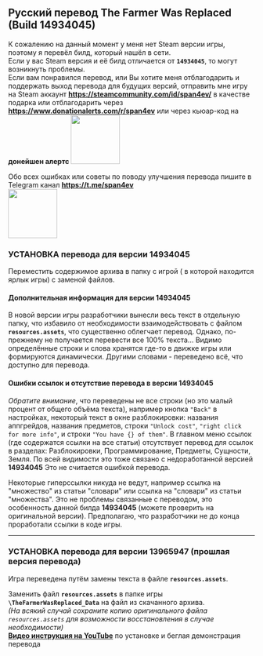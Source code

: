 ## Русский перевод The Farmer Was Replaced (Build 14934045)
К сожалению на данный момент у меня нет Steam версии игры, поэтому я перевёл билд, который нашёл в сети.  
Если у вас Steam версия и её билд отличается от **`14934045`**, то могут возникнуть проблемы.  
Если вам понравился перевод, или Вы хотите меня отблагодарить и поддержать выход перевода для будущих версий, отправить мне игру на Steam аккаунт **https://steamcommunity.com/id/span4ev/** в качестве подарка или отблагодарить через **https://www.donationalerts.com/r/span4ev**
или через кьюар-код на **донейшен алертс**
<img src="https://github.com/user-attachments/assets/ba18479f-0650-4bb5-8476-be13c6ad6d54"  width="100">

Обо всех ошибках или советы по поводу улучшения перевода пишите в Telegram канал **https://t.me/span4ev**  
<img src="https://github.com/span4ev/TFWR_ru_translation/assets/127920651/f872bef5-22a1-475e-a191-3748732fa588" width="100">

### УСТАНОВКА перевода для версии 14934045
Переместить содержимое архива в папку с игрой ( в которой находится ярлык игры) с заменой файлов.

#### Дополнительная информация для версии 14934045
В новой версии игры разработчики вынесли весь текст в отдельную папку, что избавило от необходимости взаимодействовать с файлом **`resources.assets`**, что существенно облегчает перевод. Однако, по-прежнему не получается перевести все 100% текста... Видимо определённые строки и слова хранятся где-то в движке игры или формируются динамически. Другими словами - переведено всё, что доступно для перевода.

#### Ошибки ссылок и отсутствие перевода в версии 14934045
*Обратите внимание*, что переведены не все строки (но это малый процент от общего объёма текста), например кнопка `"Back"` в настройках, некоторый текст в окне разблокировки: названия аппгрейдов, названия предметов, строки `"Unlock cost"`, `"right click for more info"`, и строки `"You have {} of them"`. 
В главном меню ссылок (где содержатся ссылки на все статьи) отсутствует перевод для ссылок в разделах: Разблокировки, Программирование, Предметы, Сущности, Земля. По всей видимости это тоже связано с недоработанной версией **14934045**
Это не считается ошибкой перевода. 

Некоторые гиперссылки никуда не ведут, например ссылка на "множество" из статьи "словари" или ссылка на "словари" из статьи "множества". Это не проблемы связанные с переводом, это особенность данной билда **14934045** (можете проверить на оригинальной версии). Предполагаю, что разработчики не до конца проработали ссылки в коде игры.




-------------------------------------------------------------------

### УСТАНОВКА перевода для версии 13965947 (прошлая версия перевода)
Игра переведена путём замены текста в файле **`resources.assets`**. 

Заменить файл **`resources.assets`** в папке игры **`\TheFarmerWasReplaced_Data`** на файл из скачанного архива.    
*(На всякий случай сохраните копию оригинального файла `resources.assets` для возможности восстановления в случае необходимости)*  
**[Видео инструкция на YouTube](https://youtu.be/4u9SI9d_Jpg)** по установке и беглая демонстрация перевода  




